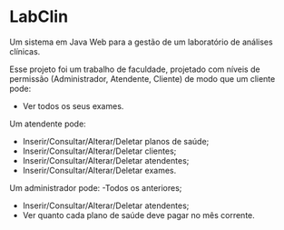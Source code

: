 # LabClin
Um sistema em Java Web para a gestão de um laboratório de análises clínicas.

Esse projeto foi um trabalho de faculdade, projetado com níveis de permissão (Administrador, Atendente, Cliente) de modo que um cliente pode:
- Ver todos os seus exames.

Um atendente pode:
- Inserir/Consultar/Alterar/Deletar planos de saúde;
- Inserir/Consultar/Alterar/Deletar clientes;
- Inserir/Consultar/Alterar/Deletar atendentes;
- Inserir/Consultar/Alterar/Deletar exames.

Um administrador pode:
-Todos os anteriores;
- Inserir/Consultar/Alterar/Deletar atendentes;
- Ver quanto cada plano de saúde deve pagar no mês corrente.
